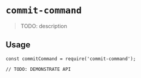 # `commit-command`

> TODO: description

## Usage

```
const commitCommand = require('commit-command');

// TODO: DEMONSTRATE API
```
